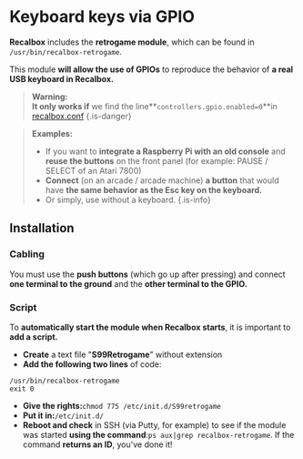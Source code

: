 # Keyboard keys via GPIO

**Recalbox** includes the **retrogame module**, which can be found in `/usr/bin/recalbox-retrogame`.

This module **will allow the use of GPIOs** to reproduce the behavior of **a real USB keyboard in Recalbox.**


>**Warning:**  
>**It only works if** we find the line**`controllers.gpio.enabled=0`**in [recalbox.conf](/basic-manual/getting-started/the-recalbox.conf-file)
{.is-danger}


>**Examples:**
>
>* If you want to **integrate a Raspberry Pi with an old console** and **reuse the buttons** on the front panel \(for example: PAUSE / SELECT of an Atari 7800\)
>* **Connect** \(on an arcade / arcade machine\) **a button** that would have **the same behavior as the Esc key on the keyboard.**
>* Or simply, use without a keyboard.
{.is-info}

## Installation

### Cabling

You must use the **push buttons** \(which go up after pressing\) and connect **one terminal to the ground** and the **other terminal to the GPIO.**

### ​Script <a id="script"></a>

To **automatically start the module when Recalbox starts**, it is important to **add a script.**

* **Create** a text file "**S99Retrogame**" without extension
* **Add the following two lines** of code:

```text
/usr/bin/recalbox-retrogame
exit 0
```

* **Give the rights:**`chmod 775 /etc/init.d/S99retrogame`
* **Put it in:**`/etc/init.d/`
* **Reboot and check** in SSH \(via Putty, for example\) to see if the module was started **using the command**:`ps aux|grep recalbox-retrogame`. If the command **returns an ID**, you've done it!

